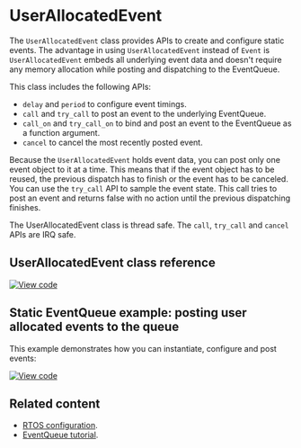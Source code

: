 # UserAllocatedEvent

The `UserAllocatedEvent` class provides APIs to create and configure static events. The advantage in using `UserAllocatedEvent` instead of `Event` is `UserAllocatedEvent` embeds all underlying event data and doesn't require any memory allocation while posting and dispatching to the EventQueue.

This class includes the following APIs:

- `delay` and `period` to configure event timings.
- `call` and `try_call` to post an event to the underlying EventQueue.
- `call_on` and `try_call_on` to bind and post an event to the EventQueue as a function argument.
- `cancel` to cancel the most recently posted event.

Because the `UserAllocatedEvent` holds event data, you can post only one event object to it at a time. This means that if the event object has to be reused, the previous dispatch has to finish or the event has to be canceled. You can use the `try_call` API to sample the event state. This call tries to post an event and returns false with no action until the previous dispatching finishes.

The UserAllocatedEvent class is thread safe. The `call`, `try_call` and `cancel` APIs are IRQ safe.

## UserAllocatedEvent class reference

[![View code](https://www.mbed.com/embed/?type=library)](https://os.mbed.com/docs/mbed-os/development/mbed-os-api-doxy/classevents_1_1_user_allocated_event.html)

## Static EventQueue example: posting user allocated events to the queue

This example demonstrates how you can instantiate, configure and post events:

[![View code](https://www.mbed.com/embed/?url=https://github.com/ARMmbed/mbed-os-examples-docs_only/blob/master/APIs_RTOS/UserAllocatedEvent_ex_1)](https://github.com/ARMmbed/mbed-os-examples-docs_only/blob/master/APIs_RTOS/UserAllocatedEvent_ex_1/main.cpp)

## Related content

- [RTOS configuration](../reference/configuration-rtos.html).
- [EventQueue tutorial](../apis/the-eventqueue-api.html).

